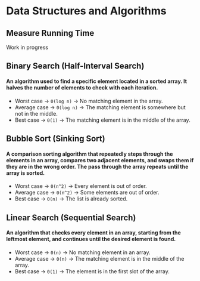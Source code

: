 # Data Structures and Algorithms

## Measure Running Time
Work in progress

## Binary Search (Half-Interval Search)
#### An algorithm used to find a specific element located in a sorted array. It halves the number of elements to check with each iteration. 

- Worst case -> `0(log n)` -> No matching element in the array.
- Average case -> `0(log n)` -> The matching element is somewhere but not in the middle.
- Best case -> `0(1)` -> The matching element is in the middle of the array.

## Bubble Sort (Sinking Sort)
#### A comparison sorting algorithm that repeatedly steps through the elements in an array, compares two adjacent elements, and swaps them if they are in the wrong order. The pass through the array repeats until the array is sorted. 

- Worst case -> `0(n^2)` -> Every element is out of order.
- Average case -> `0(n^2)` -> Some elements are out of order.
- Best case -> `0(n)` -> The list is already sorted.

## Linear Search (Sequential Search)
#### An algorithm that checks every element in an array, starting from the leftmost element, and continues until the desired element is found. 

- Worst case -> `0(n)` -> No matching element in an array.
- Average case -> `0(n)` -> The matching element is in the middle of the array.
- Best case -> `0(1)` -> The element is in the first slot of the array.